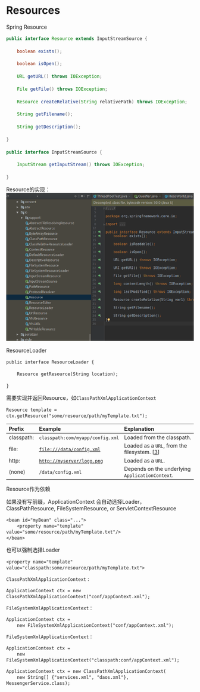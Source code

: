 # Resources

Spring Resource

```java
public interface Resource extends InputStreamSource {

    boolean exists();

    boolean isOpen();

    URL getURL() throws IOException;

    File getFile() throws IOException;

    Resource createRelative(String relativePath) throws IOException;

    String getFilename();

    String getDescription();

}

public interface InputStreamSource {

    InputStream getInputStream() throws IOException;

}
```

Resource的实现：![](../.gitbook/assets/selection_012.png)

ResourceLoader

```text
public interface ResourceLoader {

    Resource getResource(String location);

}
```

需要实现并返回Resource，如`ClassPathXmlApplicationContext`

```text
Resource template = ctx.getResource("some/resource/path/myTemplate.txt");
```

| Prefix | Example | Explanation |
| :--- | :--- | :--- |
| classpath: | `classpath:com/myapp/config.xml` | Loaded from the classpath. |
| file: | [`file:///data/config.xml`](file:///data/config.xml) | Loaded as a `URL`, from the filesystem. \[[3](https://docs.spring.io/spring/docs/5.0.2.RELEASE/spring-framework-reference/core.html#_footnote_3)\] |
| http: | [`http://myserver/logo.png`](http://myserver/logo.png) | Loaded as a `URL`. |
| \(none\) | `/data/config.xml` | Depends on the underlying `ApplicationContext`. |

Resource作为依赖

如果没有写前缀，ApplicationContext 会自动选择Loader，ClassPathResource, FileSystemResource, or ServletContextResource

```text
<bean id="myBean" class="...">
    <property name="template" value="some/resource/path/myTemplate.txt"/>
</bean>
```

也可以强制选择Loader

```text
<property name="template" value="classpath:some/resource/path/myTemplate.txt">
```

`ClassPathXmlApplicationContext：`

```text
ApplicationContext ctx = new ClassPathXmlApplicationContext("conf/appContext.xml");
```

`FileSystemXmlApplicationContext：`

```text
ApplicationContext ctx =
    new FileSystemXmlApplicationContext("conf/appContext.xml");
```

`FileSystemXmlApplicationContext：`

```text
ApplicationContext ctx =
    new FileSystemXmlApplicationContext("classpath:conf/appContext.xml");
```

```text
ApplicationContext ctx = new ClassPathXmlApplicationContext(
    new String[] {"services.xml", "daos.xml"}, MessengerService.class);
```

